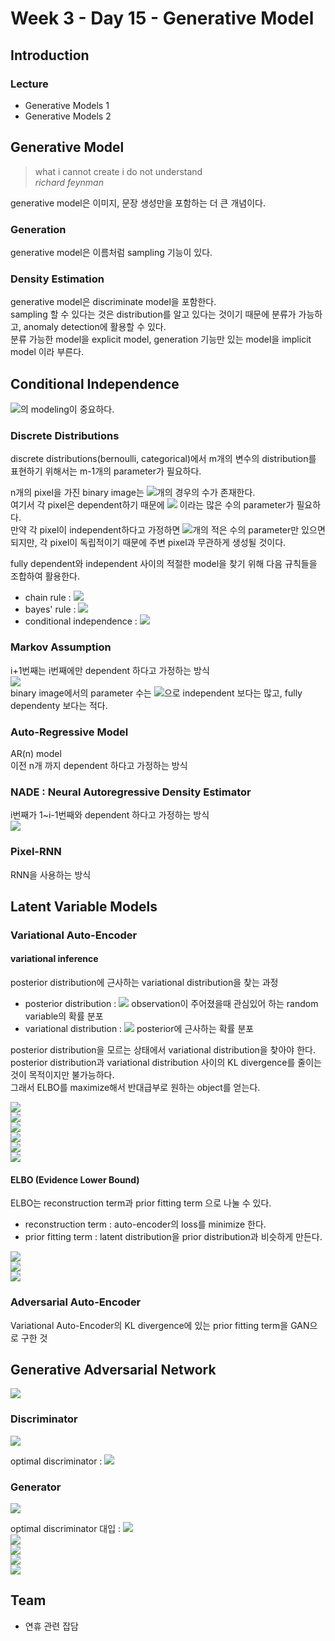 # Week 3 - Day 15 - Generative Model

## Introduction
### Lecture
- Generative Models 1
- Generative Models 2

## Generative Model
> what i cannot create i do not understand  
> *richard feynman*  

generative model은 이미지, 문장 생성만을 포함하는 더 큰 개념이다.  

### Generation
generative model은 이름처럼 sampling 기능이 있다.  

### Density Estimation
generative model은 discriminate model을 포함한다.  
sampling 할 수 있다는 것은 distribution를 알고 있다는 것이기 때문에 분류가 가능하고, anomaly detection에 활용할 수 있다.  
분류 가능한 model을 explicit model, generation 기능만 있는 model을 implicit model 이라 부른다.  

## Conditional Independence
<img src="https://render.githubusercontent.com/render/math?math=P(x)">의 modeling이 중요하다.  

### Discrete Distributions
discrete distributions(bernoulli, categorical)에서 m개의 변수의 distribution를 표현하기 위해서는 m-1개의 parameter가 필요하다.  

n개의 pixel을 가진 binary image는 <img src="https://render.githubusercontent.com/render/math?math=2^n">개의 경우의 수가 존재한다.  
여기서 각 pixel은 dependent하기 때문에 <img src="https://render.githubusercontent.com/render/math?math=2^n-1"> 이라는 많은 수의 parameter가 필요하다.  
만약 각 pixel이 independent하다고 가정하면 <img src="https://render.githubusercontent.com/render/math?math=n">개의 적은 수의 parameter만 있으면 되지만, 각 pixel이 독립적이기 때문에 주변 pixel과 무관하게 생성될 것이다.  

fully dependent와 independent 사이의 적절한 model을 찾기 위해 다음 규칙들을 조합하여 활용한다.  
- chain rule : <img src="https://render.githubusercontent.com/render/math?math=P(x_1,\cdots,x_n)=p(x_1)p(x_2|x_1)p(x_3|x_1,x_2)\cdots,p(x_n|x_1,\cdots,x_{n-1})">
- bayes' rule : <img src="https://render.githubusercontent.com/render/math?math=P(x|y)=\frac{P(x,y)}{P(y)}=\frac{P(y|x)P(x)}{P(y)}">
- conditional independence : <img src="https://render.githubusercontent.com/render/math?math=\text{if } x\perp y\ |\ z, \text{then }P(x|y,z)=P(x|z)">

### Markov Assumption
i+1번째는 i번째에만 dependent 하다고 가정하는 방식  
<img src="https://render.githubusercontent.com/render/math?math=P(x_1,\cdots,x_n)=P(x_1)P(x_2|x_1)\cdots P(x_n|x_{n-1})">  
binary image에서의 parameter 수는 <img src="https://render.githubusercontent.com/render/math?math=2^n-1">으로 independent 보다는 많고, fully dependenty 보다는 적다.  

### Auto-Regressive Model
AR(n) model  
이전 n개 까지 dependent 하다고 가정하는 방식  
### NADE : Neural Autoregressive Density Estimator
i번째가 1~i-1번째와 dependent 하다고 가정하는 방식  
<img src="https://render.githubusercontent.com/render/math?math=PP(x_1,\cdots,x_n)=P(x_1)P(x_2|x_1)P(x_3|x_{1:2})\cdots P(x_n|x_{1:n-1})">
  
### Pixel-RNN
RNN을 사용하는 방식  


## Latent Variable Models
### Variational Auto-Encoder
#### variational inference
posterior distribution에 근사하는 variational distribution을 찾는 과정  
- posterior distribution : <img src="https://render.githubusercontent.com/render/math?math=p_{\theta}(z|x)"> observation이 주어졌을때 관심있어 하는 random variable의 확률 분포
- variational distribution : <img src="https://render.githubusercontent.com/render/math?math=q_{\phi}(z|x)"> posterior에 근사하는 확률 분포
  
posterior distribution을 모르는 상태에서 variational distribution을 찾아야 한다.  
posterior distribution과 variational distribution 사이의 KL divergence를 줄이는 것이 목적이지만 불가능하다.  
그래서 ELBO를 maximize해서 반대급부로 원하는 object를 얻는다.  

<img src="https://render.githubusercontent.com/render/math?math=\ln p_\theta(D)"><br>
<img src="https://render.githubusercontent.com/render/math?math==\mathbb{E}_{q\phi(z|x)}\left[\ln p_{\theta}(x)\right]"><br>
<img src="https://render.githubusercontent.com/render/math?math==\mathbb{E}_{q\phi(z|x)}\left[\ln \frac{p_{\theta}(x,z)}{p_{\theta}(x|z)}\right]"><br>
<img src="https://render.githubusercontent.com/render/math?math==\mathbb{E}_{q\phi(z|x)}\left[\ln \frac{p_{\theta}(x,z)q_{\phi}(z|x)}{q_{\phi}(z|x)p_{\theta}(x|z)}\right]"><br>
<img src="https://render.githubusercontent.com/render/math?math==\mathbb{E}_{q\phi(z|x)}\left[\ln \frac{p_\theta(x,z)}{q_\phi(z|x)} \right] %2B \mathbb{E}_{q\phi(z|x)}\left[\ln \frac{q_\phi(z|x)}{p_\theta(z|x)} \right]"><br>
<img src="https://render.githubusercontent.com/render/math?math==\underbrace{\mathbb{E}_{q\phi(z|x)}\left[\ln \frac{p_\theta(x,z)}{q_\phi(z|x)} \right]}_{\text{ELBO}\uparrow} %2B \underbrace{D_{KL}(q_\phi(z|x)||p_\theta(z|x))}_{\text{Objective}\downarrow}"><br>

#### ELBO (Evidence Lower Bound)
ELBO는 reconstruction term과 prior fitting term 으로 나눌 수 있다.  
- reconstruction term : auto-encoder의 loss를 minimize 한다.
- prior fitting term : latent distribution을 prior distribution과 비슷하게 만든다.  

<img src="https://render.githubusercontent.com/render/math?math=\underbrace{\mathbb{E}q_{\phi}(z|x)\left[\ln \frac{p_\theta(x,z)}{q_\phi(z|x)}\right]}_{\text{ELBO}\uparrow}"><br>
<img src="https://render.githubusercontent.com/render/math?math==\int\ln\frac{p_\theta(x|z)p(z)}{q_\phi(z|x)}q_\phi(z|x)dz"><br>
<img src="https://render.githubusercontent.com/render/math?math==\underbrace{\mathbb{E}q_{\phi}(z|x)\left[\ln p_\theta(x|z)\right]}_\text{Reconstruction Term}-\underbrace{D_{KL}(q_\phi(z|x)||p(z))}_\text{Prior Fitting Term}">

### Adversarial Auto-Encoder
Variational Auto-Encoder의 KL divergence에 있는 prior fitting term을 GAN으로 구한 것  

## Generative Adversarial Network

<img src="https://render.githubusercontent.com/render/math?math=\underbrace{\text{min}}_{G}\,\underbrace{\text{max}}_{D}\,V(D,G)=\mathbb{E}_{x\sim p_{data}(x)}[\log D(x)] %2B \mathbb{E}_{z\sim p_z(z)}[\log(1-D(G(z)))]">

### Discriminator

<img src="https://render.githubusercontent.com/render/math?math=\underbrace{\text{max}}_{D}\,V(G,D)=\mathbb{E}_{x\sim p_{data}}[\log D(x)] %2B \mathbb{E}_{x\sim p_{G}}[\log(1-D(x))]">

optimal discriminator : <img src="https://render.githubusercontent.com/render/math?math=D^*_G(x)=\frac{p_{data}(x)}{p_{data}(x) %2B p_G(x)}">

### Generator

<img src="https://render.githubusercontent.com/render/math?math=\underbrace{\text{min}}_{G}\,V(G,D)=\mathbb{E}_{x\sim p_{data}}[\log D(x)]+\mathbb{E}_{x\sim p_{G}}[\log(1-D(x))]">

optimal discriminator 대입 : <img src="https://render.githubusercontent.com/render/math?math=V(G,D^*_G(x))"><br>
<img src="https://render.githubusercontent.com/render/math?math==\mathbb{E}_{x\sim p_{data}}\left[\log\frac{p_{data}(x)}{p_{data}(x) %2B p_G(x)}\right] %2B \mathbb{E}_{x\sim p_{G}}\left[\log\frac{p_{G}(x)}{p_{data}(x) %2B p_G(x)}\right]"><br>
<img src="https://render.githubusercontent.com/render/math?math==\mathbb{E}_{x\sim p_{data}}\left[\log\frac{p_{data}(x)}{\frac{p_{data}(x) %2B p_G(x)}{2}}\right] %2B \mathbb{E}_{x\sim p_{G}}\left[\log\frac{p_{G}(x)}{\frac{p_{data}(x) %2B p_G(x)}{2}}\right]-\log4"><br>
<img src="https://render.githubusercontent.com/render/math?math==\underbrace{D_{KL}\left[p_{data}, \frac{p_{data} %2B p_G}{2}\right] %2B D_{KL}\left[p_G, \frac{p_{data} %2B p_G}{2}\right]}_\text{2xJenson-Shannon Divergence (JSD)}-\log4"><br>
<img src="https://render.githubusercontent.com/render/math?math==2D_{JSD}[p_{data},p_G]-\log4"><br>


## Team
- 연휴 관련 잡담

